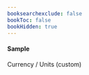 ```yaml
---
booksearchexclude: false
bookToc: false
bookHidden: true
---
```


#### Sample

 <furo-ui5-form-field-container>
     <ui5-label label slot="label" for="Custom" show-colon>Currency / Units (custom)</ui5-label>
    <furo-horizontal-flex id="Custom" content space>
    <furo-ui5-text-input flex ƒ-bind-data="--entity(*.data.furo_data_money_input.currency_code)"></furo-ui5-text-input>
     <furo-ui5-number-input flex ƒ-bind-data="--entity(*.data.furo_data_money_input.units)"></furo-ui5-number-input>
    </furo-horizontal-flex>
  </furo-ui5-form-field-container>
